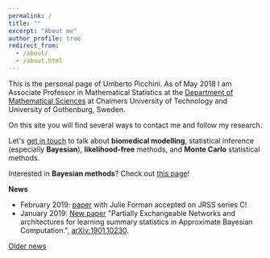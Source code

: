```yaml
---
permalink: /
title: ""
excerpt: "About me"
author_profile: true
redirect_from: 
  - /about/
  - /about.html
---
```


This is the personal page of Umberto Picchini. As of May 2018 I am Associate Professor in Mathematical Statistics at the [Department of Mathematical Sciences](https://www.chalmers.se/en/departments/math/Pages/default.aspx) at Chalmers University of Technology and University of Gothenburg, Sweden.

On this site you will find several ways to contact me and follow my research.

Let's [get in touch](contact) to talk about **biomedical modelling**, statistical inference (especially **Bayesian**), **likelihood-free** methods, and **Monte Carlo** statistical methods.

Interested in **Bayesian methods**? Check out [this page](bayes)!

**News**

- February 2019: [paper](https://arxiv.org/abs/1607.02633) with Julie Forman accepted on JRSS series C!
- January 2019: [New paper](https://arxiv.org/abs/1901.10230) "Partially Exchangeable Networks and architectures for learning summary statistics in Approximate Bayesian Computation.", [arXiv:1901.10230](https://arxiv.org/abs/1901.10230).

[Older news](oldnews)
